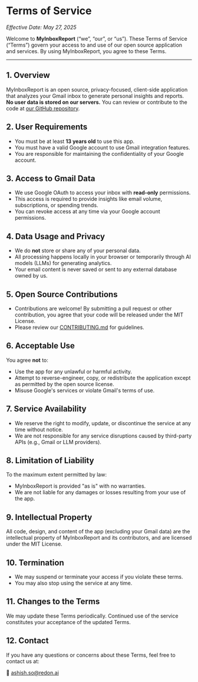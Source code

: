 # Terms of Service

_Effective Date: May 27, 2025_

Welcome to **MyInboxReport** (“we”, “our”, or “us”). These Terms of Service (“Terms”) govern your access to and use of our open source application and services. By using MyInboxReport, you agree to these Terms.

---

## 1. Overview

MyInboxReport is an open source, privacy-focused, client-side application that analyzes your Gmail inbox to generate personal insights and reports. **No user data is stored on our servers.** You can review or contribute to the code at [our GitHub repository](https://github.com/Ashish-Sontakke/myinboxreport).

## 2. User Requirements

- You must be at least **13 years old** to use this app.
- You must have a valid Google account to use Gmail integration features.
- You are responsible for maintaining the confidentiality of your Google account.

## 3. Access to Gmail Data

- We use Google OAuth to access your inbox with **read-only** permissions.
- This access is required to provide insights like email volume, subscriptions, or spending trends.
- You can revoke access at any time via your Google account permissions.

## 4. Data Usage and Privacy

- We do **not** store or share any of your personal data.
- All processing happens locally in your browser or temporarily through AI models (LLMs) for generating analytics.
- Your email content is never saved or sent to any external database owned by us.

## 5. Open Source Contributions

- Contributions are welcome! By submitting a pull request or other contribution, you agree that your code will be released under the MIT License.
- Please review our [CONTRIBUTING.md](https://github.com/Ashish-Sontakke/myinboxreport/blob/main/CONTRIBUTING.md) for guidelines.

## 6. Acceptable Use

You agree **not** to:

- Use the app for any unlawful or harmful activity.
- Attempt to reverse-engineer, copy, or redistribute the application except as permitted by the open source license.
- Misuse Google's services or violate Gmail's terms of use.

## 7. Service Availability

- We reserve the right to modify, update, or discontinue the service at any time without notice.
- We are not responsible for any service disruptions caused by third-party APIs (e.g., Gmail or LLM providers).

## 8. Limitation of Liability

To the maximum extent permitted by law:

- MyInboxReport is provided "as is" with no warranties.
- We are not liable for any damages or losses resulting from your use of the app.

## 9. Intellectual Property

All code, design, and content of the app (excluding your Gmail data) are the intellectual property of MyInboxReport and its contributors, and are licensed under the MIT License.

## 10. Termination

- We may suspend or terminate your access if you violate these terms.
- You may also stop using the service at any time.

## 11. Changes to the Terms

We may update these Terms periodically. Continued use of the service constitutes your acceptance of the updated Terms.

## 12. Contact

If you have any questions or concerns about these Terms, feel free to contact us at:

📧 [ashish.so@redon.ai](mailto:ashish.so@redon.ai)


